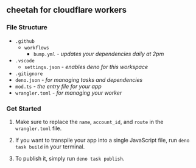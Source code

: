 ## cheetah for cloudflare workers

### File Structure

- `.github`
  - `workflows`
    - `bump.yml` *- updates your dependencies daily at 2pm*
- `.vscode`
  - `settings.json` *- enables deno for this workspace*
- `.gitignore`
- `deno.json` *- for managing tasks and dependencies*
- `mod.ts` *- the entry file for your app*
- `wrangler.toml` *- for managing your worker*

### Get Started

1. Make sure to replace the `name`, `account_id`, and `route` in the `wrangler.toml` file.

2. If you want to transpile your app into a single JavaScript file, run `deno task build` in your terminal.

3. To publish it, simply run `deno task publish`.
